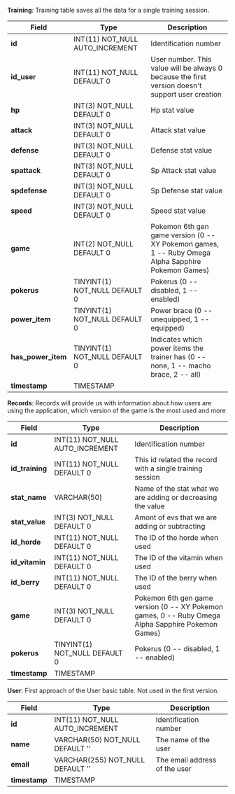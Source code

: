 **Training**: Training table saves all the data for a single training session. 

Field | Type | Description
---- | ---- | ----
**id** | INT(11) NOT_NULL AUTO_INCREMENT | Identification number
**id_user** | INT(11) NOT_NULL DEFAULT 0 | User number. This value will be always 0 because the first version doesn't support user creation
**hp** | INT(3) NOT_NULL DEFAULT 0 | Hp stat value
**attack** | INT(3) NOT_NULL DEFAULT 0 | Attack stat value
**defense** | INT(3) NOT_NULL DEFAULT 0 | Defense stat value
**spattack** | INT(3) NOT_NULL DEFAULT 0 | Sp Attack stat value
**spdefense** | INT(3) NOT_NULL DEFAULT 0 | Sp Defense stat value
**speed** | INT(3) NOT_NULL DEFAULT 0 | Speed stat value
**game** | INT(2) NOT_NULL DEFAULT 0 | Pokemon 6th gen game version (0 -- XY Pokemon games, 1 -- Ruby Omega Alpha Sapphire Pokemon Games)
**pokerus** | TINYINT(1) NOT_NULL DEFAULT 0 | Pokerus (0 -- disabled, 1 -- enabled)
**power_item** | TINYINT(1) NOT_NULL DEFAULT 0 | Power brace (0 -- unequipped, 1 -- equipped)
**has_power_item** | TINYINT(1) NOT_NULL DEFAULT 0 | Indicates which power items the trainer has (0 -- none, 1 -- macho brace, 2 -- all)
**timestamp** | TIMESTAMP |



**Records**: Records will provide us with information about how users are using the application, which version of the game is the most used and more

Field | Type | Description
---- | ---- | ----
**id** | INT(11) NOT_NULL AUTO_INCREMENT | Identification number
**id_training** | INT(11) NOT_NULL DEFAULT 0 | This id related the record with a single training session
**stat_name** | VARCHAR(50) | Name of the stat what we are adding or decreasing the value
**stat_value** | INT(3) NOT_NULL DEFAULT 0 | Amont of evs that we are adding or subtracting
**id_horde** | INT(11) NOT_NULL DEFAULT 0 | The ID of the horde when used
**id_vitamin** | INT(11) NOT_NULL DEFAULT 0 | The ID of the vitamin when used
**id_berry** | INT(11) NOT_NULL DEFAULT 0 | The ID of the berry when used
**game** | INT(3) NOT_NULL DEFAULT 0 | Pokemon 6th gen game version (0 -- XY Pokemon games, 0 -- Ruby Omega Alpha Sapphire Pokemon Games)
**pokerus** | TINYINT(1) NOT_NULL DEFAULT 0 | Pokerus (0 -- disabled, 1 -- enabled)
**timestamp** | TIMESTAMP |

**User**: First approach of the User basic table. Not used in the first version.

Field | Type | Description
---- | ---- | ----
**id** | INT(11) NOT_NULL AUTO_INCREMENT | Identification number
**name** | VARCHAR(50) NOT_NULL DEFAULT ''| The name of the user
**email** | VARCHAR(255) NOT_NULL DEFAULT '' | The email address of the user
**timestamp** | TIMESTAMP |
